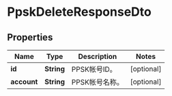 
# PpskDeleteResponseDto

## Properties
Name | Type | Description | Notes
------------ | ------------- | ------------- | -------------
**id** | **String** | PPSK帐号ID。 |  [optional]
**account** | **String** | PPSK帐号名称。 |  [optional]



